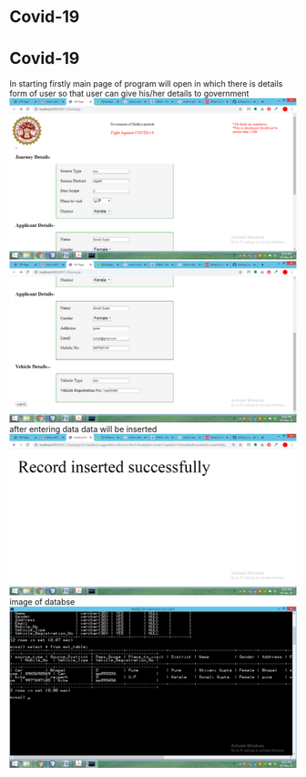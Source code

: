 # Covid-19
# Covid-19
In starting firstly main page of program will open in which there is details form of user so that user can give his/her details to government <br>
<img src="s1.png"><br>
<img src="s2.png"><br>
after entering data data will be inserted
<img src="s3.png"><br>
image of databse
<img src="s4.png"><br>
